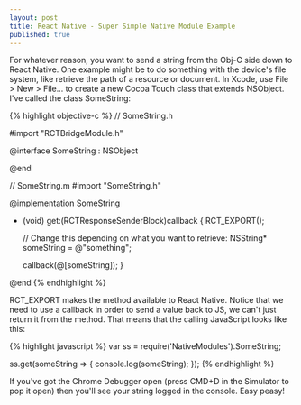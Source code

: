 ```yaml
---
layout: post
title: React Native - Super Simple Native Module Example
published: true
---
```


For whatever reason, you want to send a string from the Obj-C side down to React Native. One example might be to do something with the device's file system, like retrieve the path of a resource or document. In Xcode, use File > New > File... to create a new Cocoa Touch class that extends NSObject. I've called the class SomeString:

{% highlight objective-c %}
//  SomeString.h

#import "RCTBridgeModule.h"

@interface SomeString : NSObject<RCTBridgeModule>

@end

//  SomeString.m
#import "SomeString.h"

@implementation SomeString
- (void) get:(RCTResponseSenderBlock)callback {
    RCT_EXPORT();

    // Change this depending on what you want to retrieve:
    NSString* someString = @"something";

    callback(@[someString]);
}

@end
{% endhighlight %}

RCT_EXPORT makes the method available to React Native. Notice that we need to use a callback in order to send a value back to JS, we can't just return it from the method. That means that the calling JavaScript looks like this:

{% highlight javascript %}
var ss = require('NativeModules').SomeString;

ss.get(someString => {
    console.log(someString);
});
{% endhighlight %}

If you've got the Chrome Debugger open (press CMD+D in the Simulator to pop it open) then you'll see your string logged in the console. Easy peasy!
